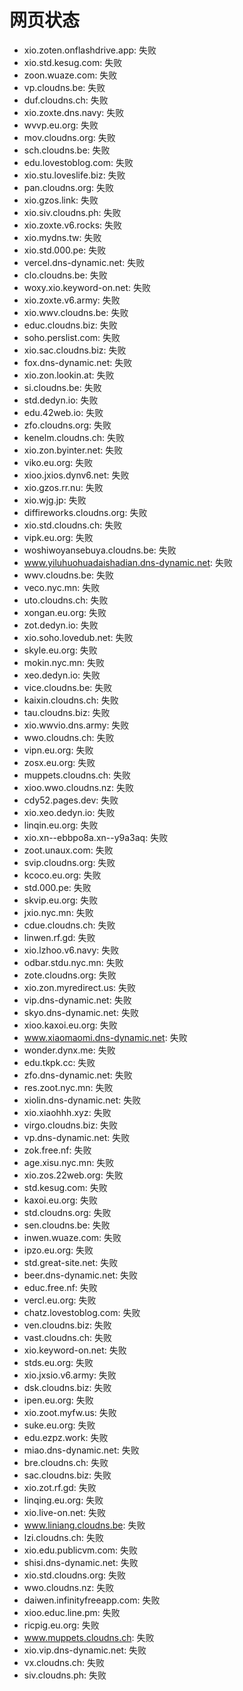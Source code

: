 # 网页状态
- xio.zoten.onflashdrive.app: 失败
- xio.std.kesug.com: 失败
- zoon.wuaze.com: 失败
- vp.cloudns.be: 失败
- duf.cloudns.ch: 失败
- xio.zoxte.dns.navy: 失败
- wvvp.eu.org: 失败
- mov.cloudns.org: 失败
- sch.cloudns.be: 失败
- edu.lovestoblog.com: 失败
- xio.stu.loveslife.biz: 失败
- pan.cloudns.org: 失败
- xio.gzos.link: 失败
- xio.siv.cloudns.ph: 失败
- xio.zoxte.v6.rocks: 失败
- xio.mydns.tw: 失败
- xio.std.000.pe: 失败
- vercel.dns-dynamic.net: 失败
- clo.cloudns.be: 失败
- woxy.xio.keyword-on.net: 失败
- xio.zoxte.v6.army: 失败
- xio.wwv.cloudns.be: 失败
- educ.cloudns.biz: 失败
- soho.perslist.com: 失败
- xio.sac.cloudns.biz: 失败
- fox.dns-dynamic.net: 失败
- xio.zon.lookin.at: 失败
- si.cloudns.be: 失败
- std.dedyn.io: 失败
- edu.42web.io: 失败
- zfo.cloudns.org: 失败
- kenelm.cloudns.ch: 失败
- xio.zon.byinter.net: 失败
- viko.eu.org: 失败
- xioo.jxios.dynv6.net: 失败
- xio.gzos.rr.nu: 失败
- xio.wjg.jp: 失败
- diffireworks.cloudns.org: 失败
- xio.std.cloudns.ch: 失败
- vipk.eu.org: 失败
- woshiwoyansebuya.cloudns.be: 失败
- www.yiluhuohuadaishadian.dns-dynamic.net: 失败
- wwv.cloudns.be: 失败
- veco.nyc.mn: 失败
- uto.cloudns.ch: 失败
- xongan.eu.org: 失败
- zot.dedyn.io: 失败
- xio.soho.lovedub.net: 失败
- skyle.eu.org: 失败
- mokin.nyc.mn: 失败
- xeo.dedyn.io: 失败
- vice.cloudns.be: 失败
- kaixin.cloudns.ch: 失败
- tau.cloudns.biz: 失败
- xio.wwvio.dns.army: 失败
- wwo.cloudns.ch: 失败
- vipn.eu.org: 失败
- zosx.eu.org: 失败
- muppets.cloudns.ch: 失败
- xioo.wwo.cloudns.nz: 失败
- cdy52.pages.dev: 失败
- xio.xeo.dedyn.io: 失败
- linqin.eu.org: 失败
- xio.xn--ebbpo8a.xn--y9a3aq: 失败
- zoot.unaux.com: 失败
- svip.cloudns.org: 失败
- kcoco.eu.org: 失败
- std.000.pe: 失败
- skvip.eu.org: 失败
- jxio.nyc.mn: 失败
- cdue.cloudns.ch: 失败
- linwen.rf.gd: 失败
- xio.lzhoo.v6.navy: 失败
- odbar.stdu.nyc.mn: 失败
- zote.cloudns.org: 失败
- xio.zon.myredirect.us: 失败
- vip.dns-dynamic.net: 失败
- skyo.dns-dynamic.net: 失败
- xioo.kaxoi.eu.org: 失败
- www.xiaomaomi.dns-dynamic.net: 失败
- wonder.dynx.me: 失败
- edu.tkpk.cc: 失败
- zfo.dns-dynamic.net: 失败
- res.zoot.nyc.mn: 失败
- xiolin.dns-dynamic.net: 失败
- xio.xiaohhh.xyz: 失败
- virgo.cloudns.biz: 失败
- vp.dns-dynamic.net: 失败
- zok.free.nf: 失败
- age.xisu.nyc.mn: 失败
- xio.zos.22web.org: 失败
- std.kesug.com: 失败
- kaxoi.eu.org: 失败
- std.cloudns.org: 失败
- sen.cloudns.be: 失败
- inwen.wuaze.com: 失败
- ipzo.eu.org: 失败
- std.great-site.net: 失败
- beer.dns-dynamic.net: 失败
- educ.free.nf: 失败
- vercl.eu.org: 失败
- chatz.lovestoblog.com: 失败
- ven.cloudns.biz: 失败
- vast.cloudns.ch: 失败
- xio.keyword-on.net: 失败
- stds.eu.org: 失败
- xio.jxsio.v6.army: 失败
- dsk.cloudns.biz: 失败
- ipen.eu.org: 失败
- xio.zoot.myfw.us: 失败
- suke.eu.org: 失败
- edu.ezpz.work: 失败
- miao.dns-dynamic.net: 失败
- bre.cloudns.ch: 失败
- sac.cloudns.biz: 失败
- xio.zot.rf.gd: 失败
- linqing.eu.org: 失败
- xio.live-on.net: 失败
- www.liniang.cloudns.be: 失败
- lzi.cloudns.ch: 失败
- xio.edu.publicvm.com: 失败
- shisi.dns-dynamic.net: 失败
- xio.std.cloudns.org: 失败
- wwo.cloudns.nz: 失败
- daiwen.infinityfreeapp.com: 失败
- xioo.educ.line.pm: 失败
- ricpig.eu.org: 失败
- www.muppets.cloudns.ch: 失败
- xio.vip.dns-dynamic.net: 失败
- vx.cloudns.ch: 失败
- siv.cloudns.ph: 失败
